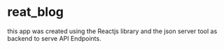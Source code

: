 # reat_blog
this app was created using the Reactjs library and the json server tool as backend to serve API Endpoints.
